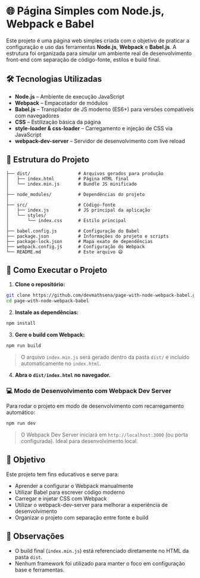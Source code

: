 # 🌐 Página Simples com Node.js, Webpack e Babel

Este projeto é uma página web simples criada com o objetivo de praticar a configuração e uso das ferramentas **Node.js**, **Webpack** e **Babel.js**. A estrutura foi organizada para simular um ambiente real de desenvolvimento front-end com separação de código-fonte, estilos e build final.

## 🛠️ Tecnologias Utilizadas

* **Node.js** – Ambiente de execução JavaScript
* **Webpack** – Empacotador de módulos
* **Babel.js** – Transpilador de JS moderno (ES6+) para versões compatíveis com navegadores
* **CSS** – Estilização básica da página
* **style-loader & css-loader** – Carregamento e injeção de CSS via JavaScript
* **webpack-dev-server** – Servidor de desenvolvimento com live reload

## 📁 Estrutura do Projeto

```
├── dist/                  # Arquivos gerados para produção
│   ├── index.html         # Página HTML final
│   └── index.min.js       # Bundle JS minificado
│
├── node_modules/          # Dependências do projeto
│
├── src/                   # Código-fonte
│   ├── index.js           # JS principal da aplicação
│   └── styles/
│       └── index.css      # Estilo principal
│
├── babel.config.js        # Configuração do Babel
├── package.json           # Informações do projeto e scripts
├── package-lock.json      # Mapa exato de dependências
├── webpack.config.js      # Configuração do Webpack
└── README.md              # Este arquivo 😄
```

## 🚀 Como Executar o Projeto

1. **Clone o repositório:**

```bash
git clone https://github.com/devmathsena/page-with-node-webpack-babel.git
cd page-with-node-webpack-babel
```

2. **Instale as dependências:**

```bash
npm install
```

3. **Gere o build com Webpack:**

```bash
npm run build
```

> O arquivo `index.min.js` será gerado dentro da pasta `dist/` e incluído automaticamente no `index.html`.

4. **Abra o `dist/index.html` no navegador.**

### 💻 Modo de Desenvolvimento com Webpack Dev Server

Para rodar o projeto em modo de desenvolvimento com recarregamento automático:

```bash
npm run dev
```

> O Webpack Dev Server iniciará em `http://localhost:3000` (ou porta configurada). Ideal para desenvolvimento local.

## 🎯 Objetivo

Este projeto tem fins educativos e serve para:

* Aprender a configurar o Webpack manualmente
* Utilizar Babel para escrever código moderno
* Carregar e injetar CSS com Webpack
* Utilizar o webpack-dev-server para melhorar a experiência de desenvolvimento
* Organizar o projeto com separação entre fonte e build

## 📌 Observações

* O build final (`index.min.js`) está referenciado diretamente no HTML da pasta `dist`.
* Nenhum framework foi utilizado para manter o foco em configuração base e ferramentas.
